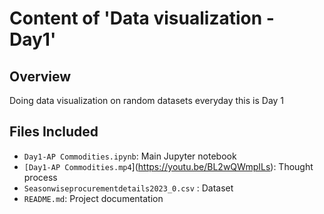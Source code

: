 
# Content of 'Data visualization - Day1'




## Overview
 Doing data visualization on random datasets everyday this is Day 1
 
##  Files Included
- `Day1-AP Commodities.ipynb`: Main Jupyter notebook
- `[Day1-AP Commodities.mp4`](https://youtu.be/BL2wQWmpILs): Thought process
- `Seasonwiseprocurementdetails2023_0.csv` : Dataset
- `README.md`: Project documentation
